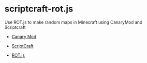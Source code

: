 # scriptcraft-rot.js
Use  ROT.js to make random maps in Minecraft using CanaryMod and Scriptcraft

- [Canary Mod](https://canarymod.net/)

- [ScriptCraft](http://scriptcraftjs.org/)

- [ROT.js](https://ondras.github.io/rot.js/hp/)
